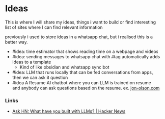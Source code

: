 
# Ideas 
This is where I will share my ideas, things i want to build or find interesting list of sites where I can find relevant information 


previously i used to store ideas in a whatsapp chat, but i realised this is a better way.
 - #idea:  time estimator that shows reading time on a webpage and videos
 - #idea: sending messages to whatsapp chat with #tag automatically adds ideas to a template
	 - Kind of like obsidian and whatsapp sync bot
 - #idea: LLM that runs locally that can be fed conversations from apps, then we can ask it question
 - #idea A Resume AI chatbot where you can LLM is trained on resume and anybody can ask questions based on the resume. ex. [jon-olson.com](https://www.jon-olson.com/resume_ai)




### Links
- [Ask HN: What have you built with LLMs? | Hacker News](https://news.ycombinator.com/item?id=39263664)
